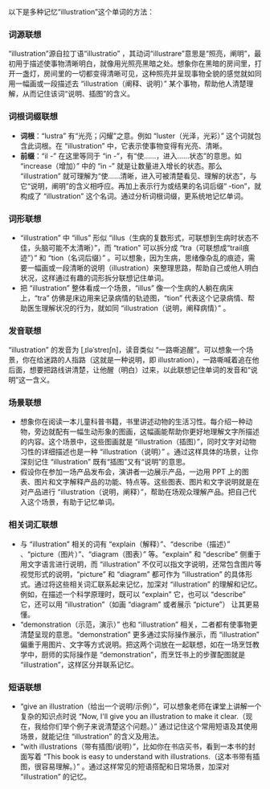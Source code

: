 以下是多种记忆“illustration”这个单词的方法：

### 词源联想
“illustration”源自拉丁语“illustratio” ，其动词“illustrare”意思是“照亮，阐明”，最初用于描述使事物清晰明白，就像用光照亮黑暗之处。想象你在黑暗的房间里，打开一盏灯，房间里的一切都变得清晰可见，这种照亮并呈现事物全貌的感觉就如同用一幅画或一段描述去 “illustration（阐释、说明）” 某个事物，帮助他人清楚理解，从而记住该词“说明、插图”的含义。

### 词根词缀联想
 - **词根**：“lustra” 有“光亮；闪耀”之意。例如 “luster（光泽，光彩）” 这个词就包含此词根。在 “illustration” 中，它表示使事物变得有光亮、清晰。 
 - **前缀**：“il -” 在这里等同于 “in -”，有“使……，进入……状态”的意思。如 “increase（增加）” 中的 “in -” 就是让数量进入增长的状态。那么 “illustration” 就可理解为“使……清晰，进入可被清楚看见、理解的状态”，与它“说明，阐明”的含义相呼应。再加上表示行为或结果的名词后缀“ -tion”，就构成了 “illustration” 这个名词。通过分析词根词缀，更系统地记忆单词。

### 词形联想
 - “illustration” 中 “illus” 形似 “illus（生病的复数形式，可联想到生病时状态不佳，头脑可能不太清晰）”，而 “tration” 可以拆分成 “tra（可联想成“trail痕迹”）” 和 “tion（名词后缀）” 。可以想象，因为生病，思绪像杂乱的痕迹，需要一幅画或一段清晰的说明（illustration）来整理思路，帮助自己或他人明白状况，这样通过有趣的词形拆分联想记住单词。
 - 把 “illustration” 整体看成一个场景，“illus” 像一个生病的人躺在病床上，“tra” 仿佛是床边用来记录病情的轨迹图，“tion” 代表这个记录病情、帮助医生理解状况的行为，就如同 “illustration（说明，阐释病情）” 。

### 发音联想
“illustration” 的发音为 [ˌɪləˈstreɪʃn]，读音类似 “一路嘶追醒”。可以想象一个场景，你在给迷路的人指路（这就是一种说明，即 illustration），一路嘶喊着追在他后面，想要把路线讲清楚，让他醒（明白）过来，以此联想记住单词的发音和“说明”这一含义。

### 场景联想
 - 想象你在阅读一本儿童科普书籍，书里讲述动物的生活习性。每介绍一种动物，旁边就配有一幅生动形象的图画，这幅画能帮助你更好地理解文字所描述的内容。这个场景中，这些图画就是 “illustration（插图）”，同时文字对动物习性的详细描述也是一种 “illustration（说明）” 。通过这样具体的场景，让你深刻记住 “illustration” 既有“插图”又有“说明”的意思。
 - 假设你在参加一场产品发布会，演讲者一边展示产品，一边用 PPT 上的图表、图片和文字解释产品的功能、特点等。这些图表、图片和文字说明就是在对产品进行 “illustration（说明，阐释）”，帮助在场观众理解产品。把自己代入这个场景，有助于记忆单词。

### 相关词汇联想
 - 与 “illustration” 相关的词有 “explain（解释）”、“describe（描述）” 、“picture（图片）”、“diagram（图表）” 等。“explain” 和 “describe” 侧重于用文字语言进行说明，而 “illustration” 不仅可以指文字说明，还常包含图片等视觉形式的说明，“picture” 和 “diagram” 都可作为 “illustration” 的具体形式。通过将这些相关词汇联系起来记忆，加深对 “illustration” 的理解和记忆。例如，在描述一个科学原理时，既可以 “explain” 它，也可以 “describe” 它，还可以用 “illustration”（如画 “diagram” 或者展示 “picture”） 让其更易懂。
 - “demonstration（示范，演示）” 也和 “illustration” 相关，二者都有使事物更清楚呈现的意思。“demonstration” 更多通过实际操作展示，而 “illustration” 偏重于用图片、文字等方式说明。把这两个词放在一起联想，如在一场烹饪教学中，厨师的实际操作是 “demonstration”，而烹饪书上的步骤配图就是 “illustration”，这样区分并联系记忆。

### 短语联想
 - “give an illustration（给出一个说明/示例）”，可以想象老师在课堂上讲解一个复杂的知识点时说 “Now, I'll give you an illustration to make it clear.（现在，我给你们举个例子来说清楚这个问题。）” 通过记住这个常用短语及其使用场景，就能记住 “illustration” 的含义及用法。
 - “with illustrations（带有插图/说明）”，比如你在书店买书，看到一本书的封面写着 “This book is easy to understand with illustrations.（这本书带有插图，很容易理解。）” 。通过这样常见的短语搭配和日常场景，加深对 “illustration” 的记忆。 